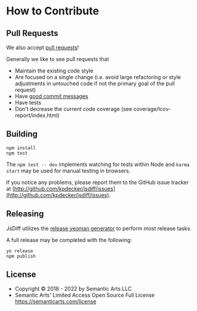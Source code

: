 # How to Contribute

## Pull Requests

We also accept [pull requests][pull-request]!

Generally we like to see pull requests that

- Maintain the existing code style
- Are focused on a single change (i.e. avoid large refactoring or style adjustments in untouched code if not the primary goal of the pull request)
- Have [good commit messages](http://tbaggery.com/2008/04/19/a-note-about-git-commit-messages.html)
- Have tests
- Don't decrease the current code coverage (see coverage/lcov-report/index.html)

## Building

```
npm install
npm test
```

The `npm test -- dev` implements watching for tests within Node and `karma start` may be used for manual testing in browsers.

If you notice any problems, please report them to the GitHub issue tracker at
[http://github.com/kpdecker/jsdiff/issues](http://github.com/kpdecker/jsdiff/issues).

## Releasing

JsDiff utilizes the [release yeoman generator][generator-release] to perform most release tasks.

A full release may be completed with the following:

```
yo release
npm publish
```

[generator-release]: https://github.com/walmartlabs/generator-release
[pull-request]: https://github.com/kpdecker/jsdiff/pull/new/master

## License

- Copyright © 2018 - 2022 by Semantic Arts LLC
- Semantic Arts' Limited Access Open Source Full License https://semanticarts.com/license
